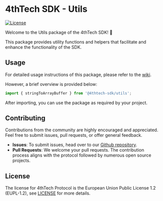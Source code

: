 # 4thTech SDK - Utils

[![License](https://img.shields.io/badge/License-EUPL_1.2-blue)](https://github.com/4thtech/sdk-js/blob/main/LICENSE.md)

Welcome to the Utils package of the 4thTech SDK! 👋

This package provides utility functions and helpers that facilitate and enhance the functionality of the SDK.

## Usage

For detailed usage instructions of this package, please refer to the [wiki](https://wiki.4thtech.io/docs/sdk/utils).

However, a brief overview is provided below:

```ts
import { stringToArrayBuffer } from '@4thtech-sdk/utils';
```

After importing, you can use the package as required by your project.

## Contributing

Contributions from the community are highly encouraged and appreciated. Feel free to submit issues, pull requests, or
offer general feedback.

- **Issues**: To submit issues, head over to our [Github repository](https://github.com/4thtech/sdk-js/issues).
- **Pull Requests**: We welcome your pull requests. The contribution process aligns with the protocol followed by
  numerous open source projects.

## License

The license for 4thTech Protocol is the European Union Public License 1.2 (EUPL-1.2),
see [LICENSE](https://github.com/4thtech/sdk-js/blob/main/LICENSE.md) for more details.
